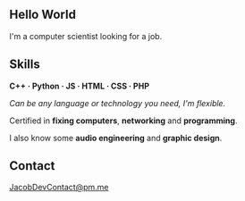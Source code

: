 ## Hello World
I'm a computer scientist looking for a job.

## Skills

**C++ · Python · JS · HTML · CSS · PHP**

*Can be any language or technology you need, I'm flexible.*

Certified in **fixing computers**,  **networking** and **programming**.

I also know some **audio engineering** and **graphic design**.

## Contact
JacobDevContact@pm.me

